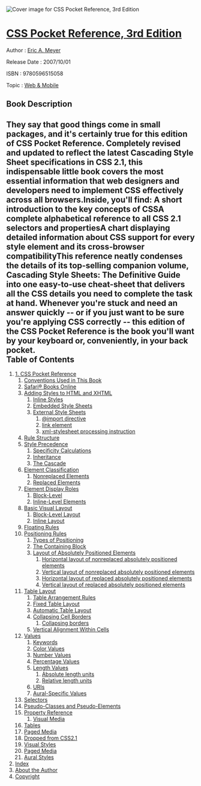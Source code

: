 ![Cover image for CSS Pocket Reference, 3rd Edition](https://imgdetail.ebookreading.net/cover/cover/web_mobile/EB9780596515058.jpg)

[CSS Pocket Reference, 3rd Edition](https://ebookreading.net/view/book/CSS+Pocket+Reference%2C+3rd+Edition-EB9780596515058_1.html "CSS Pocket Reference, 3rd Edition")
====================================================================================================================

Author : [Eric A. Meyer](https://ebookreading.net/search/author/Eric+A.+Meyer)

Release Date : 2007/10/01

ISBN : 9780596515058

Topic : [Web & Mobile](https://ebookreading.net/search/category/web-mobile)

Book Description
-----------------

They say that good things come in small packages, and it's certainly true for this edition of CSS Pocket Reference. Completely revised and updated to reflect the latest Cascading Style Sheet specifications in CSS 2.1, this indispensable little book covers the most essential information that web designers and developers need to implement CSS effectively across all browsers.Inside, you'll find:
A short introduction to the key concepts of CSSA complete alphabetical reference to all CSS 2.1 selectors and propertiesA chart displaying detailed information about CSS support for every style element and its cross-browser compatibilityThis reference neatly condenses the details of its top-selling companion volume, Cascading Style Sheets: The Definitive Guide into one easy-to-use cheat-sheet that delivers all the CSS details you need to complete the task at hand. Whenever you're stuck and need an answer quickly -- or if you just want to be sure you're applying CSS correctly -- this edition of the CSS Pocket Reference is the book you'll want by your keyboard or, conveniently, in your back pocket.              
Table of Contents
-----------------

1. [1. CSS Pocket Reference](https://ebookreading.net/view/book/CSS+Pocket+Reference%2C+3rd+Edition-EB9780596515058_3.html)
    1. [Conventions Used in This Book](https://ebookreading.net/view/book/CSS+Pocket+Reference%2C+3rd+Edition-EB9780596515058_4.html)
    1. [Safari® Books Online](https://ebookreading.net/view/book/CSS+Pocket+Reference%2C+3rd+Edition-EB9780596515058_6.html)
    1. [Adding Styles to HTML and XHTML](https://ebookreading.net/view/book/CSS+Pocket+Reference%2C+3rd+Edition-EB9780596515058_0.html)
        1. [Inline Styles](https://ebookreading.net/view/book/CSS+Pocket+Reference%2C+3rd+Edition-EB9780596515058_8.html)
        1. [Embedded Style Sheets](https://ebookreading.net/view/book/CSS+Pocket+Reference%2C+3rd+Edition-EB9780596515058_9.html)
        1. [External Style Sheets](https://ebookreading.net/view/book/CSS+Pocket+Reference%2C+3rd+Edition-EB9780596515058_10.html)
            1. [@import directive](https://ebookreading.net/view/book/CSS+Pocket+Reference%2C+3rd+Edition-EB9780596515058_10.html#at_the_rate_import_)
            1. [link element](https://ebookreading.net/view/book/CSS+Pocket+Reference%2C+3rd+Edition-EB9780596515058_10.html#link_element)
            1. [xml-stylesheet processing instruction](https://ebookreading.net/view/book/CSS+Pocket+Reference%2C+3rd+Edition-EB9780596515058_10.html#xml-stylesheet_proc)
    1. [Rule Structure](https://ebookreading.net/view/book/CSS+Pocket+Reference%2C+3rd+Edition-EB9780596515058_11.html)
    1. [Style Precedence](https://ebookreading.net/view/book/CSS+Pocket+Reference%2C+3rd+Edition-EB9780596515058_0.html)
        1. [Specificity Calculations](https://ebookreading.net/view/book/CSS+Pocket+Reference%2C+3rd+Edition-EB9780596515058_12.html)
        1. [Inheritance](https://ebookreading.net/view/book/CSS+Pocket+Reference%2C+3rd+Edition-EB9780596515058_14.html)
        1. [The Cascade](https://ebookreading.net/view/book/CSS+Pocket+Reference%2C+3rd+Edition-EB9780596515058_15.html)
    1. [Element Classification](https://ebookreading.net/view/book/CSS+Pocket+Reference%2C+3rd+Edition-EB9780596515058_16.html)
        1. [Nonreplaced Elements](https://ebookreading.net/view/book/CSS+Pocket+Reference%2C+3rd+Edition-EB9780596515058_17.html)
        1. [Replaced Elements](https://ebookreading.net/view/book/CSS+Pocket+Reference%2C+3rd+Edition-EB9780596515058_18.html)
    1. [Element Display Roles](https://ebookreading.net/view/book/CSS+Pocket+Reference%2C+3rd+Edition-EB9780596515058_0.html)
        1. [Block-Level](https://ebookreading.net/view/book/CSS+Pocket+Reference%2C+3rd+Edition-EB9780596515058_19.html)
        1. [Inline-Level Elements](https://ebookreading.net/view/book/CSS+Pocket+Reference%2C+3rd+Edition-EB9780596515058_20.html)
    1. [Basic Visual Layout](https://ebookreading.net/view/book/CSS+Pocket+Reference%2C+3rd+Edition-EB9780596515058_21.html)
        1. [Block-Level Layout](https://ebookreading.net/view/book/CSS+Pocket+Reference%2C+3rd+Edition-EB9780596515058_22.html)
        1. [Inline Layout](https://ebookreading.net/view/book/CSS+Pocket+Reference%2C+3rd+Edition-EB9780596515058_23.html)
    1. [Floating Rules](https://ebookreading.net/view/book/CSS+Pocket+Reference%2C+3rd+Edition-EB9780596515058_24.html)
    1. [Positioning Rules](https://ebookreading.net/view/book/CSS+Pocket+Reference%2C+3rd+Edition-EB9780596515058_25.html)
        1. [Types of Positioning](https://ebookreading.net/view/book/CSS+Pocket+Reference%2C+3rd+Edition-EB9780596515058_26.html)
        1. [The Containing Block](https://ebookreading.net/view/book/CSS+Pocket+Reference%2C+3rd+Edition-EB9780596515058_27.html)
        1. [Layout of Absolutely Positioned Elements](https://ebookreading.net/view/book/CSS+Pocket+Reference%2C+3rd+Edition-EB9780596515058_28.html)
            1. [Horizontal layout of nonreplaced absolutely positioned elements](https://ebookreading.net/view/book/CSS+Pocket+Reference%2C+3rd+Edition-EB9780596515058_28.html#horizontal_layout_o)
            1. [Vertical layout of nonreplaced absolutely positioned elements](https://ebookreading.net/view/book/CSS+Pocket+Reference%2C+3rd+Edition-EB9780596515058_28.html#vertical_layout_of_)
            1. [Horizontal layout of replaced absolutely positioned elements](https://ebookreading.net/view/book/CSS+Pocket+Reference%2C+3rd+Edition-EB9780596515058_28.html#horizontal_layout_o)
            1. [Vertical layout of replaced absolutely positioned elements](https://ebookreading.net/view/book/CSS+Pocket+Reference%2C+3rd+Edition-EB9780596515058_28.html#vertical_layout_of_)
    1. [Table Layout](https://ebookreading.net/view/book/CSS+Pocket+Reference%2C+3rd+Edition-EB9780596515058_29.html)
        1. [Table Arrangement Rules](https://ebookreading.net/view/book/CSS+Pocket+Reference%2C+3rd+Edition-EB9780596515058_30.html)
        1. [Fixed Table Layout](https://ebookreading.net/view/book/CSS+Pocket+Reference%2C+3rd+Edition-EB9780596515058_31.html)
        1. [Automatic Table Layout](https://ebookreading.net/view/book/CSS+Pocket+Reference%2C+3rd+Edition-EB9780596515058_32.html)
        1. [Collapsing Cell Borders](https://ebookreading.net/view/book/CSS+Pocket+Reference%2C+3rd+Edition-EB9780596515058_33.html)
            1. [Collapsing borders](https://ebookreading.net/view/book/CSS+Pocket+Reference%2C+3rd+Edition-EB9780596515058_33.html#collapsing_borders)
        1. [Vertical Alignment Within Cells](https://ebookreading.net/view/book/CSS+Pocket+Reference%2C+3rd+Edition-EB9780596515058_34.html)
    1. [Values](https://ebookreading.net/view/book/CSS+Pocket+Reference%2C+3rd+Edition-EB9780596515058_35.html)
        1. [Keywords](https://ebookreading.net/view/book/CSS+Pocket+Reference%2C+3rd+Edition-EB9780596515058_36.html)
        1. [Color Values](https://ebookreading.net/view/book/CSS+Pocket+Reference%2C+3rd+Edition-EB9780596515058_37.html)
        1. [Number Values](https://ebookreading.net/view/book/CSS+Pocket+Reference%2C+3rd+Edition-EB9780596515058_38.html)
        1. [Percentage Values](https://ebookreading.net/view/book/CSS+Pocket+Reference%2C+3rd+Edition-EB9780596515058_39.html)
        1. [Length Values](https://ebookreading.net/view/book/CSS+Pocket+Reference%2C+3rd+Edition-EB9780596515058_40.html)
            1. [Absolute length units](https://ebookreading.net/view/book/CSS+Pocket+Reference%2C+3rd+Edition-EB9780596515058_40.html#absolute_length_uni)
            1. [Relative length units](https://ebookreading.net/view/book/CSS+Pocket+Reference%2C+3rd+Edition-EB9780596515058_40.html#relative_length_uni)
        1. [URIs](https://ebookreading.net/view/book/CSS+Pocket+Reference%2C+3rd+Edition-EB9780596515058_41.html)
        1. [Aural-Specific Values](https://ebookreading.net/view/book/CSS+Pocket+Reference%2C+3rd+Edition-EB9780596515058_42.html)
    1. [Selectors](https://ebookreading.net/view/book/CSS+Pocket+Reference%2C+3rd+Edition-EB9780596515058_43.html)
    1. [Pseudo-Classes and Pseudo-Elements](https://ebookreading.net/view/book/CSS+Pocket+Reference%2C+3rd+Edition-EB9780596515058_44.html)
    1. [Property Reference](https://ebookreading.net/view/book/CSS+Pocket+Reference%2C+3rd+Edition-EB9780596515058_45.html)
        1. [Visual Media](https://ebookreading.net/view/book/CSS+Pocket+Reference%2C+3rd+Edition-EB9780596515058_46.html)
    1. [Tables](https://ebookreading.net/view/book/CSS+Pocket+Reference%2C+3rd+Edition-EB9780596515058_0.html)
    1. [Paged Media](https://ebookreading.net/view/book/CSS+Pocket+Reference%2C+3rd+Edition-EB9780596515058_0.html)
    1. [Dropped from CSS2.1](https://ebookreading.net/view/book/CSS+Pocket+Reference%2C+3rd+Edition-EB9780596515058_0.html)
    1. [Visual Styles](https://ebookreading.net/view/book/CSS+Pocket+Reference%2C+3rd+Edition-EB9780596515058_0.html)
    1. [Paged Media](https://ebookreading.net/view/book/CSS+Pocket+Reference%2C+3rd+Edition-EB9780596515058_0.html)
    1. [Aural Styles](https://ebookreading.net/view/book/CSS+Pocket+Reference%2C+3rd+Edition-EB9780596515058_0.html)
1. [Index](https://ebookreading.net/view/book/CSS+Pocket+Reference%2C+3rd+Edition-EB9780596515058_0.html)
1. [About the Author](https://ebookreading.net/view/book/CSS+Pocket+Reference%2C+3rd+Edition-EB9780596515058_0.html)
1. [Copyright](https://ebookreading.net/view/book/CSS+Pocket+Reference%2C+3rd+Edition-EB9780596515058_0.html)
